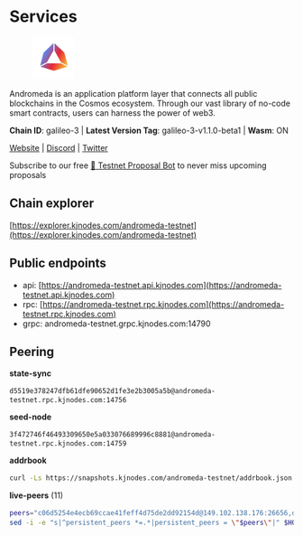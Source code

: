 # Services

<figure><img src="https://raw.githubusercontent.com/kj89/cosmos-images/main/logos/andromeda.png" alt=""><figcaption></figcaption></figure>

Andromeda is an application platform layer that connects all  public blockchains in the Cosmos ecosystem. Through our vast  library of no-code smart contracts, users can harness the power of web3.

**Chain ID**: galileo-3 | **Latest Version Tag**: galileo-3-v1.1.0-beta1 | **Wasm**: ON

[Website](https://www.andromedaprotocol.io) | [Discord](https://discord.gg/wzM3kSN3sE) | [Twitter](https://twitter.com/andromedaprot)



Subscribe to our free [🤖 Testnet Proposal Bot](https://t.me/kjnodes_testnet_proposal_bot) to never miss upcoming proposals


## Chain explorer
[https://explorer.kjnodes.com/andromeda-testnet](https://explorer.kjnodes.com/andromeda-testnet)

## Public endpoints

* api: [https://andromeda-testnet.api.kjnodes.com](https://andromeda-testnet.api.kjnodes.com)
* rpc: [https://andromeda-testnet.rpc.kjnodes.com](https://andromeda-testnet.rpc.kjnodes.com)
* grpc: andromeda-testnet.grpc.kjnodes.com:14790

## Peering

**state-sync**

```text
d5519e378247dfb61dfe90652d1fe3e2b3005a5b@andromeda-testnet.rpc.kjnodes.com:14756
```

**seed-node**

```text
3f472746f46493309650e5a033076689996c8881@andromeda-testnet.rpc.kjnodes.com:14759
```

**addrbook**
```bash
curl -Ls https://snapshots.kjnodes.com/andromeda-testnet/addrbook.json > $HOME/.andromedad/config/addrbook.json
```

**live-peers** (11)
```bash
peers="c06d5254e4ecb69ccae41feff4d75de2dd92154d@149.102.138.176:26656,d5519e378247dfb61dfe90652d1fe3e2b3005a5b@65.109.68.190:14756,04f999a256386af81147442b05ffd4022313de2c@146.190.116.68:20156,bd323d2c7ce260b831d20923d390e4a1623f32c4@213.239.215.195:20095,2285f1aa8784a85081063c1bcafa41bf1bad8f06@95.216.188.182:26656,717066f5726fb3cd7096f84911c7c8bfe5953e62@81.68.158.68:26656,1d94f397352dc20be4b56e4bfd9305649cbac778@65.108.232.150:20095,3969b8ddc6d0ed9f2deb0265e4b26e88c5cb894a@149.102.150.250:30656,bc8a474a75951713263b2ed96105a70ad38804dc@1.15.131.138:26656,69e89a5169fef99ed1b72dadd4f5c7b801616c88@142.132.209.236:21256,39429a15338825ea4fa6b310a7b12505e45b95d0@213.133.100.172:26858"
sed -i -e "s|^persistent_peers *=.*|persistent_peers = \"$peers\"|" $HOME/.andromedad/config/config.toml
```

